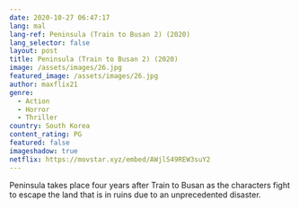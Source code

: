 ```yaml
---
date: 2020-10-27 06:47:17
lang: mal
lang-ref: Peninsula (Train to Busan 2) (2020)
lang_selector: false
layout: post
title: Peninsula (Train to Busan 2) (2020)
image: /assets/images/26.jpg
featured_image: /assets/images/26.jpg
author: maxflix21
genre:
  - Action
  - Horror
  - Thriller
country: South Korea
content_rating: PG
featured: false
imageshadow: true
netflix: https://movstar.xyz/embed/AWjlS49REW3suY2
---
```

Peninsula takes place four years after Train to Busan as the characters fight to escape the land that is in ruins due to an unprecedented disaster.